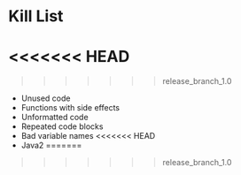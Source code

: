 Kill List
=========
<<<<<<< HEAD
=======

>>>>>>> release_branch_1.0
* Unused code
* Functions with side effects
* Unformatted code
* Repeated code blocks
* Bad variable names
<<<<<<< HEAD
* Java2
=======

>>>>>>> release_branch_1.0
